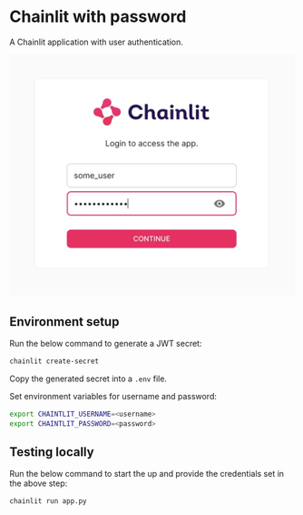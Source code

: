 # Chainlit with password

A Chainlit application with user authentication.

![](screenshot.webp)

## Environment setup

Run the below command to generate a JWT secret:

```bash
chainlit create-secret
```

Copy the generated secret into a `.env` file.

Set environment variables for username and password:

```bash
export CHAINTLIT_USERNAME=<username>
export CHAINTLIT_PASSWORD=<password>
```

## Testing locally

Run the below command to start the up and provide the credentials set in the above step:

```bash
chainlit run app.py 
```